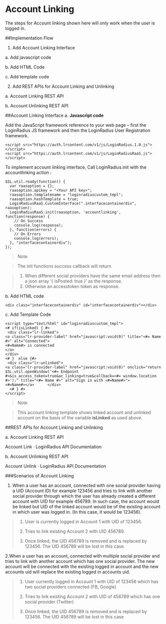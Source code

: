 Account Linking
=======

The steps for Account linking shown here will only work when the user is logged in.

##Implementation Flow

1. Add Account Linking Interface

  a. Add javascript code

 b. Add HTML Code

 c. Add template code

2. Add REST APIs for Account Linking and Unlinking

 a. Account Linking REST API

 b. Account Unlinking REST API


##Account Linking Interface
a. **Javascript code**

Add the JavaScript framework reference to your web page – first the LoginRadius JS framework and then the LoginRadius User Registration framework.

```
<script src="https://auth.lrcontent.com/v1/js/LoginRadius.1.0.js"></script>
<script src="https://auth.lrcontent.com/v1/js/LoginRadiusRaaS.js"></script>
```

To implement account linking interface, Call LoginRadius.init with the accountlinking action :

```
$SL.util.ready(function() {
  var raasoption = {};
  raasoption.apikey = "<Your API key>";
  raasoption.templatename = "loginradiuscustom_tmpl";
  raasoption.hashTemplate = true;
  LoginRadiusRaaS.CustomInterface(".interfacecontainerdiv", raasoption);
  LoginRadiusRaaS.init(raasoption, 'accountlinking', function(response) {
    // On Success
    console.log(response);
  }, function(errors) {
    // On Errors
    console.log(errors);
  }, "interfacecontainerdiv");
});
```

> Note


> The init functions success callback will return


> 1. When different social providers have the same email address then a json array ’{ isPosted: true }’ as the response.
> 2. Otherwise an accesstoken token as response.

b. Add HTML code

```
<div class="interfacecontainerdiv" id="interfacecontainerdiv"></div>
```

c. Add Template Code

```
<script type="text/html" id="loginradiuscustom_tmpl">
<# if(isLinked) { #>
 <div class="lr-linked">
<a class="lr-provider-label" href="javascript:void(0)" title="<#= Name #>" alt="Connected">
<#=Name#> is connected
</a>
</div>
<# }  else {#>
 <div class="lr-unlinked">
<a class="lr-provider-label" href="javascript:void(0)" onclick="return  $SL.util.openWindow('<#= Endpoint #>&is_access_token=true&ac_linking=true&callback=<#= window.location #>');" title="<#= Name #>" alt="Sign in with <#=Name#>">
<#=Name#></a>	   </div>
  <# } #>
</script>
```

> Note

> This account linking template shows linked account and unlinked
 account on the basis of the variable **isLinked** as used above.

##REST APIs for Account Linking and Unlinking

a. Account Linking REST API

Account Link · LoginRadius API Documentation

b. Account Unlinking REST API

Account Unlink · LoginRadius API Documentation


###Scenarios of Account Linking



1. When a user has an account, connected with one social provider having a UID (Account ID) for example 123456 and tries to link with another social provider through which the user has already created a different account with UID for example 456789. In such case, the account would be linked but UID of the linked account would be of the existing account in which user was logged in. (In this case, it would be 123456).


> 1. User is currently logged in Account 1 with UID of 123456.
>
> 2. Tries to link existing Account 2 with UID 456789.
>
> 3. Once linked, the UID 456789 is removed and is replaced by 123456. The UID 456789 will be lost in this case.


2.When a user has an account, connected with multiple social provider and tries to link with another account which has one social provider. The new account will be connected with the existing logged in account and the new accounts uid will replace the existing logged in accounts uid.


> 1. User currently logged in Account 1 with UID of 123456 which has two social providers connected (FB, Google)
>
> 2. Tries to link existing Account 2 with UID of 456789 which has one social provider (Twitter)
>
> 3. Once linked, the UID 456789 is removed and is replaced by 123456. The UID 456789 will be lost in this case

